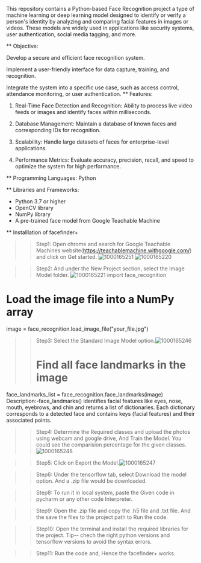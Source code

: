 This repository contains a Python-based  Face Recognition project a type of machine learning or deep learning model designed to identify or verify a person's identity by analyzing and comparing facial features in images or videos. These models are widely used in applications like security systems, user authentication, social media tagging, and more.

** Objective:

Develop a secure and efficient face recognition system.

Implement a user-friendly interface for data capture, training, and recognition.

Integrate the system into a specific use case, such as access control, attendance monitoring, or user authentication.
 ** Features:

1. Real-Time Face Detection and Recognition:
Ability to process live video feeds or images and identify faces within milliseconds.


2. Database Management:
Maintain a database of known faces and corresponding IDs for recognition.


3. Scalability:
Handle large datasets of faces for enterprise-level applications.


4. Performance Metrics:
Evaluate accuracy, precision, recall, and speed to optimize the system for high performance.

** Programming Languages: Python

** Libraries and Frameworks:
- Python 3.7 or higher
- OpenCV library
- NumPy library
- A pre-trained face model from Google Teachable Machine


** Installlation of facefinder+ 
>> Step1: Open chrome and search for Google Teachable Machines website(https://teachablemachine.withgoogle.com/) and click on Get started.
>> ![1000165251](https://github.com/user-attachments/assets/98cd2596-1687-4c63-95c2-ddc1a96c3d0c)
>> ![1000165220](https://github.com/user-attachments/assets/3c0932b0-2312-4839-91c5-62e1a47de41f)


 


>> Step2: And under the New Project section, select the Image Model folder.
>> ![1000165221](https://github.com/user-attachments/assets/0c9d15c5-66de-40d9-bcd7-ea34e9a0f7e6)
>> import face_recognition

# Load the image file into a NumPy array
image = face_recognition.load_image_file("your_file.jpg")




>> Step3: Select the Standard Image Model option.![1000165246](https://github.com/user-attachments/assets/d9fde2a6-6cb4-4693-b61d-87a7bd078b95)
>># Find all face landmarks in the image
face_landmarks_list = face_recognition.face_landmarks(image)
Description:-face_landmarks() identifies facial features like eyes, nose, mouth, eyebrows, and chin and returns a list of dictionaries. Each dictionary corresponds to a detected face and contains keys (facial features) and their associated points.

>> Step4: Determine the Required classes and upload the photos using webcam and google drive, And Train the Model. You could see the comparision percentage for the given classes.![1000165248](https://github.com/user-attachments/assets/df59bade-6fa8-456a-af64-19f6b41b4e99)



>> Step5: Click on Export the Model.![1000165247](https://github.com/user-attachments/assets/e40b99ed-09e5-41a3-8187-def81ffeebad)


>> Step6: Under the tensorflow tab, select Download the model option. And a .zip file would be downloaded. 


>> Step8: To run it in local system, paste the Given code in pycharm or any other code Interpreter.

>> Step9: Open the .zip file and copy the .h5 file and .txt file. And the save the files to the project path to Run the code.

>> Step10: Open the terminal and install the required libraries for the project.
Tip-- chech the right python versions and tensorflow versions to avoid the syntax errors.

>> Step11: Run the code and, Hence the facefinder+ works.
